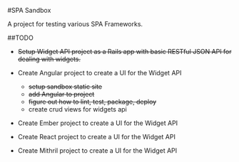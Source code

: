 #SPA Sandbox

A project for testing various SPA Frameworks.

##TODO

* ~~Setup Widget API project as a Rails app with basic RESTful JSON API for dealing with widgets.~~
* Create Angular project to create a UI for the Widget API

  * ~~setup sandbox static site~~
  * ~~add Angular to project~~
  * ~~figure out how to lint, test, package, deploy~~
  * create crud views for widgets api

* Create Ember project to create a UI for the Widget API
* Create React project to create a UI for the Widget API
* Create Mithril project to create a UI for the Widget API